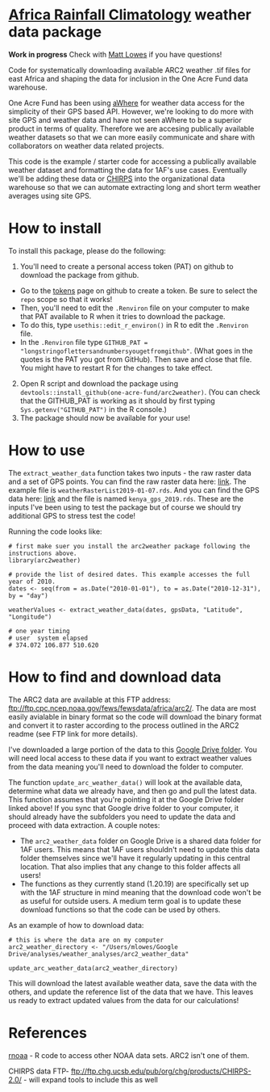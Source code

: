 # [Africa Rainfall Climatology](http://www.cpc.ncep.noaa.gov/products/african_desk/cpc_intl/cf_test/africa/arc/arc_run_wa.shtml) weather data package

**Work in progress** Check with [Matt Lowes](mailto::matt.lowes@oneacrefund.org) if you have questions!

Code for systematically downloading available ARC2 weather .tif files for east Africa and shaping the data for inclusion in the One Acre Fund data warehouse.

One Acre Fund has been using [aWhere](www.awhere.com) for weather data access for the simplicity of their GPS based API. However, we're looking to do more with site GPS and weather data and have not seen aWhere to be a superior product in terms of quality. Therefore we are accesing publically available weather datasets so that we can more easily communicate and share with collaborators on weather data related projects.

This code is the example / starter code for accessing a publically available weather dataset and formatting the data for 1AF's use cases. Eventually we'll be adding these data or [CHIRPS](ftp://ftp.chg.ucsb.edu/pub/org/chg/products/CHIRPS-2.0/africa_daily/tifs/p25/) into the organizational data warehouse so that we can automate extracting long and short term weather averages using site GPS. 

# How to install

To install this package, please do the following:

1. You'll need to create a personal access token (PAT) on github to download the package from github.
  + Go to the [tokens](https://github.com/settings/tokens) page on github to create a token. Be sure to select the `repo` scope so that it works!
  + Then, you'll need to edit the `.Renviron` file on your computer to make that PAT available to R when it tries to download the package.
  + To do this, type `usethis::edit_r_environ()` in R to edit the `.Renviron` file.
  + In the `.Renviron` file type `GITHUB_PAT = "longstringoflettersandnumbersyougetfromgithub"`. (What goes in the quotes is the PAT you got from GitHub). Then save and close that file. You might have to restart R for the changes to take effect.
2. Open R script and download the package using `devtools::install_github(one-acre-fund/arc2weather)`. (You can check that the GITHUB_PAT is working as it should by first typing `Sys.getenv("GITHUB_PAT")` in the R console.)
3. The package should now be available for your use!


# How to use

The `extract_weather_data` function takes two inputs - the raw raster data and a set of GPS points. You can find the raw raster data here: [link](https://drive.google.com/open?id=1iQoN6mRkf3L7yySflmePe5begWKDdDQ7). The example file is `weatherRasterList2019-01-07.rds`. And you can find the GPS data here: [link](https://drive.google.com/open?id=1bXO74V5c4URUqtkPVeyABywjpfmFW2Mx) and the file is named `kenya_gps_2019.rds`. These are the inputs I've been using to test the package but of course we should try additional GPS to stress test the code!

Running the code looks like:
~~~~
# first make suer you install the arc2weather package following the instructions above.
library(arc2weather)

# provide the list of desired dates. This example accesses the full year of 2010.
dates <- seq(from = as.Date("2010-01-01"), to = as.Date("2010-12-31"), by = "day")

weatherValues <- extract_weather_data(dates, gpsData, "Latitude", "Longitude")

# one year timing
# user  system elapsed
# 374.072 106.877 510.620
~~~~

# How to find and download data

The ARC2 data are available at this FTP address: ftp://ftp.cpc.ncep.noaa.gov/fews/fewsdata/africa/arc2/. The data are most easily avialable in binary format so the code will download the binary format and convert it to raster according to the process outlined in the ARC2 readme (see FTP link for more details).

I've downloaded a large portion of the data to this [Google Drive folder](https://drive.google.com/open?id=1n1vJDfnWKdL_PiSfnXSyGiqLVl6h0XvL). You will need local access to these data if you want to extract weather values from the data meaning you'll need to download the folder to computer.

The function `update_arc_weather_data()` will look at the available data, determine what data we already have, and then go and pull the latest data. This function assumes that you're pointing it at the Google Drive folder linked above! If you sync that Google drive folder to your computer, it should already have the subfolders you need to update the data and proceed with data extraction. A couple notes:

* The `arc2_weather_data` folder on Google Drive is a shared data folder for 1AF users. This means that 1AF users shouldn't need to update this data folder themselves since we'll have it regularly updating in this central location. That also implies that any change to this folder affects all users!
* The functions as they currently stand (1.20.19) are specifically set up with the 1AF structure in mind meaning that the download code won't be as useful for outside users. A medium term goal is to update these download functions so that the code can be used by others.

As an example of how to download data:

~~~~
# this is where the data are on my computer
arc2_weather_directory <- "/Users/mlowes/Google Drive/analyses/weather_analyses/arc2_weather_data"

update_arc_weather_data(arc2_weather_directory)

~~~~

This will download the latest available weather data, save the data with the others, and update the reference list of the data that we have. This leaves us ready to extract updated values from the data for our calculations!

# References

[rnoaa](https://github.com/ropensci/rnoaa) - R code to access other NOAA data sets. ARC2 isn't one of them.

CHIRPS data FTP- ftp://ftp.chg.ucsb.edu/pub/org/chg/products/CHIRPS-2.0/ - will expand tools to include this as well
